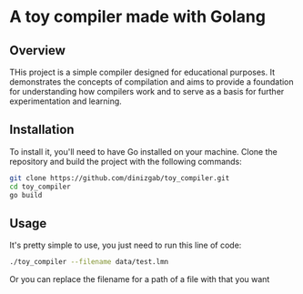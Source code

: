 # A toy compiler made with Golang

## Overview
THis project is a simple compiler designed for educational purposes. It demonstrates the concepts of compilation and aims to provide a foundation for understanding how compilers work and to serve as a basis for further experimentation and learning.

## Installation
To install it, you'll need to have Go installed on your machine. Clone the repository and build the project with the following commands:

```sh
git clone https://github.com/dinizgab/toy_compiler.git
cd toy_compiler
go build
```

## Usage
It's pretty simple to use, you just need to run this line of code:
```sh
./toy_compiler --filename data/test.lmn 
```

Or you can replace the filename for a path of a file with that you want